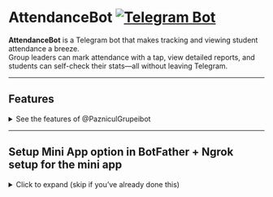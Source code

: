 # AttendanceBot [![Telegram Bot](https://img.shields.io/badge/Telegram-Bot-blue?logo=telegram)](https://t.me/PazniculGrupeiBot)

**AttendanceBot** is a Telegram bot that makes tracking and viewing student attendance a breeze.  
Group leaders can mark attendance with a tap, view detailed reports, and students can self-check their stats—all without leaving Telegram.

---

## Features

<details>
<summary>See the features of @PazniculGrupeibot </summary>

## 1. Greeting page
   
The Greeting Page is your bot’s central dashboard, designed for maximum convenience and lightning‑fast access:

<img width="578" height="743" alt="image" src="https://github.com/user-attachments/assets/9942c808-6701-4897-9a0f-4285c5873732" />

 ### Personal Schedule
 - Instantly view yesterday’s, today’s, tomorrow’s or this week’s timetable.

### Dark/Light Theme
- Toggle between dark and light modes for comfortable viewing in any environment.

### User Context
- Displays the student’s name and role (Student, Monitor, Admin, etc.) pulled directly from the database.

### Attendance Controls

- View My Attendance (individual student history)

- Log Attendance (for Monitors and Admins)

- View Group Attendance (full group statistics for Monitors and Admins)

Everything you need as a Monitor - schedule lookup, attendance logging, and analytics—is automated and just one click away.


## 2. View My Attendance

Each student can view and analyze their own attendance data through:

<img width="1000" height="711" alt="image" src="https://github.com/user-attachments/assets/23bb3ac9-a63b-4481-ac17-1df0d402b3a9" />

## Summary Cards
### Quick stats for:
- Today, This Week, This Month, and All Time.

- Shows total sessions, total absences (unmotivated vs. motivated) and absence rate.

- All Time card adds “Lab Misses” count and an Estimated Fee for any missed labs.

## By Subject Absence Rates
### A table breaking down, for each subject:
- Lecture, seminar and lab absence counts & percentages

- Overall absence rate per subject

## Detailed Absence Logs
### Full listings of every absence entry in separate tables for:
- This Week

- This Month

- All Time

This page gives students both a high‑level snapshot and deep dives into their attendance history—complete with custom lab‑fee estimates for missed practical sessions.

## 3. Log Attendance (For Monitors, Admins & Moderators)

This page empowers Monitors, Admins, and Moderators to record and review group attendance with ease:

<img width="770" height="859" alt="image" src="https://github.com/user-attachments/assets/2ec37d23-6c5e-4a58-a88b-2b16144afa2f" />

## Date Navigation
- Quickly jump to any past session using the “← 4d”, “← 3d”, “Today”, “→ 1d” buttons, then return to the full schedule.

## Attendance Toggles
- Each student’s row shows one toggle per time slot—green for present, red for absent.

## Motivation Controls
- For any absence, check Motivated and enter a custom reason (e.g. “Being late”, “Feels sick”).

## Audit Trail
- See which user marked each attendance entry and when, directly in the table.

## Attendance Editing 

  <img width="602" height="353" alt="image" src="https://github.com/user-attachments/assets/f2832153-7671-4061-86ef-5d67be5ada63" />

## Edit Any Entry
- Monitors, Admins, and Moderators can update attendance toggles or motivation flags after the fact.

## Who & When
- Each edited cell shows the user’s name and the exact timestamp of the last change.

## Full History
- Every update is recorded in the database, ensuring a complete, tamper‑proof audit trail.

Everything is laid out in a responsive, dark/light‑theme table for fast, accurate logging and complete accountability.

</details>


---

## Setup Mini App option in BotFather + Ngrok setup for the mini app

<details>
<summary>Click to expand (skip if you’ve already done this)</summary>

1. Open a chat with [@BotFather](https://t.me/BotFather) in Telegram.  
2. Send `/newbot`, then follow prompts to choose:
   - **Name:** Your bot’s display name (e.g. _AttendanceBot_)  
   - **Username:** Must end in `_bot` (e.g. _AttendanceDemo_bot_)  
3. When BotFather returns your **API token**, copy it.  
4. Set your bot:
   1. Send `/mybots`, then follow than choose:
   2. Bot Settings -> Configure Mini App -> Enable Mini App
   3. Send to bot your https link, since i run my bot localy on PC i'll use ngrok (See how to setup below) (https://234yourlink.ngrok-free.app/TG_Bot/miniapp/greeting.php)

6. In your project’s `src/config.php`, set:
   define('TELEGRAM_TOKEN', 'PASTE_YOUR_TOKEN_HERE');
   
And in `poll.php`: $host = (https://234yourlink.ngrok-free.app/TG_Bot/miniapp/index.html)
   


## HOW TO SET UP NGROK (To run localy on your PC)

<details>
<summary>Click to expand (skip if you’ve already done this)</summary>
   
### 1. Prerequisites
- **XAMPP** Control Panel installed and running:
  - Apache → port 80  
  - MySQL → port 3306  
- Your bot’s code in `C:\xampp\htdocs\TG_Bot`

### 2. Verify Local Setup
Open in your browser:  http://localhost/TG_Bot

You should see your page.

### 3. Install & Authenticate ngrok

As Admin in PowerShell:
Through Chocolatey  `choco install ngrok -y` then run `ngrok http 80`

Chocolatey Installation: 
`Set-ExecutionPolicy Bypass -Scope Process -Force
[System.Net.ServicePointManager]::SecurityProtocol = [System.Net.ServicePointManager]::SecurityProtocol -bor  3072
iex ((New-Object System.Net.WebClient).DownloadString('https://community.chocolatey.org/install.ps1'))`


Or Manually:
1. Download ngrok: https://ngrok.com/download
2. Unzip `ngrok.exe` to, e.g., `C:\tools\ngrok\`  
3. Sign up at https://dashboard.ngrok.com/signup and copy your **authtoken** from “Get Started”  
4. In PowerShell:
`
   cd C:\tools\ngrok
   .\ngrok.exe config add-authtoken YOUR_AUTHTOKEN `
### 4. Start the Tunnel
` cd C:\tools\ngrok
.\ngrok.exe http 80 `
Copy the Forwarding URL (e.g. https://abcd1234.ngrok-free.app).

### 5. Set Your Telegram Webhook
Invoke-WebRequest "https://api.telegram.org/bot<YOUR_BOT_TOKEN>/setWebhook?url=<NGROK_URL>/TG_Bot/webhook.php"

### 6. Test
Send `/start` to your bot; it should reply.
View live HTTP logs at: http://127.0.0.1:4040/inspect/http




   
